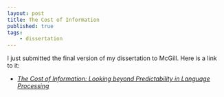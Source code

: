```yaml
---
layout: post
title: The Cost of Information
published: true 
tags:
    - dissertation
---
```


I just submitted the final version of my dissertation to McGill. Here is a link to it:

- [_The Cost of Information: Looking beyond Predictability in Language Processing_](/assets/pdfs/dissertation.pdf)